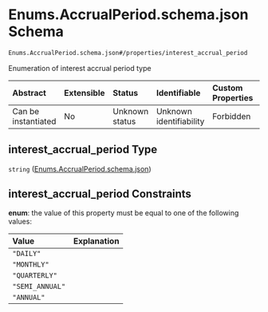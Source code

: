 # Enums.AccrualPeriod.schema.json Schema

```txt
Enums.AccrualPeriod.schema.json#/properties/interest_accrual_period
```

Enumeration of interest accrual period type

| Abstract            | Extensible | Status         | Identifiable            | Custom Properties | Additional Properties | Access Restrictions | Defined In                                                                             |
| :------------------ | :--------- | :------------- | :---------------------- | :---------------- | :-------------------- | :------------------ | :------------------------------------------------------------------------------------- |
| Can be instantiated | No         | Unknown status | Unknown identifiability | Forbidden         | Allowed               | none                | [Convertible.schema.json\*](../objects/Convertible.schema.json "open original schema") |

## interest_accrual_period Type

`string` ([Enums.AccrualPeriod.schema.json](convertible-properties-enumsaccrualperiodschemajson.md))

## interest_accrual_period Constraints

**enum**: the value of this property must be equal to one of the following values:

| Value           | Explanation |
| :-------------- | :---------- |
| `"DAILY"`       |             |
| `"MONTHLY"`     |             |
| `"QUARTERLY"`   |             |
| `"SEMI_ANNUAL"` |             |
| `"ANNUAL"`      |             |
